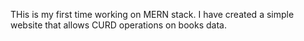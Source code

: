 THis is my first time working on MERN stack. I have created a simple website that allows CURD operations on books data.
